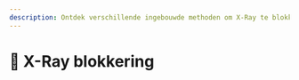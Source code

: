 ```yaml
---
description: Ontdek verschillende ingebouwde methoden om X-Ray te blokkeren.
---
```


# 🩻 X-Ray blokkering

